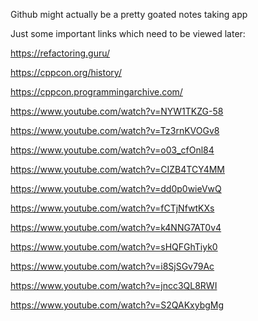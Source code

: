 Github might actually be a pretty goated notes taking app




Just some important links which need to be viewed later:

https://refactoring.guru/

https://cppcon.org/history/

https://cppcon.programmingarchive.com/


https://www.youtube.com/watch?v=NYW1TKZG-58

https://www.youtube.com/watch?v=Tz3rnKVOGv8

https://www.youtube.com/watch?v=o03_cfOnl84

https://www.youtube.com/watch?v=CIZB4TCY4MM

https://www.youtube.com/watch?v=dd0p0wieVwQ

https://www.youtube.com/watch?v=fCTjNfwtKXs

https://www.youtube.com/watch?v=k4NNG7AT0v4

https://www.youtube.com/watch?v=sHQFGhTiyk0

https://www.youtube.com/watch?v=i8SjSGv79Ac

https://www.youtube.com/watch?v=jncc3QL8RWI

https://www.youtube.com/watch?v=S2QAKxybgMg


